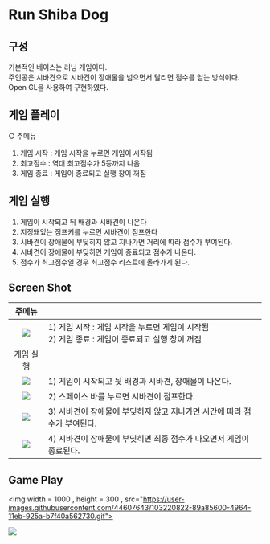 # Run Shiba Dog

## 구성
기본적인 베이스는 러닝 게임이다.   
주인공은 시바견으로 시바견이 장애물을 넘으면서 달리면 점수를 얻는 방식이다.   
Open GL을 사용하여 구현하였다.   

## 게임 플레이
○ 주메뉴
 1. 게임 시작 : 게임 시작을 누르면 게임이 시작됨
 2. 최고점수 : 역대 최고점수가 5등까지 나옴
 3. 게임 종료 : 게임이 종료되고 실행 창이 꺼짐

## 게임 실행
1. 게임이 시작되고 뒤 배경과 시바견이 나온다
2. 지정돼있는 점프키를 누르면 시바견이 점프한다
3. 시바견이 장애물에 부딪히지 않고 지나가면 거리에 따라 점수가 부여된다.
4. 시바견이 장애물에 부딪히면 게임이 종료되고 점수가 나온다.
5. 점수가 최고점수일 경우 최고점수 리스트에 올라가게 된다. 

## Screen Shot   

| 주메뉴 ||
|:-----------:|-----------------|
|<img src="https://user-images.githubusercontent.com/44607643/103208205-6ae59780-4943-11eb-953e-e6582b829a7d.png">|1) 게임 시작 : 게임 시작을 누르면 게임이 시작됨 <br/>  2) 게임 종료 : 게임이 종료되고 실행 창이 꺼짐|
| 게임 실행 ||
|<img src="https://user-images.githubusercontent.com/44607643/103208313-ab451580-4943-11eb-8346-a738eb956f60.png">|1) 게임이 시작되고 뒷 배경과 시바견, 장애물이 나온다.|
|<img src="https://user-images.githubusercontent.com/44607643/103208314-ac764280-4943-11eb-8e4b-e5561acabe54.png">|2) 스페이스 바를 누르면 시바견이 점프한다.|
|<img src="https://user-images.githubusercontent.com/44607643/103208318-ae400600-4943-11eb-870e-93059e4949ae.png">|3) 시바견이 장애물에 부딪히지 않고 지나가면 시간에 따라 점수가 부여된다.|
|<img src="https://user-images.githubusercontent.com/44607643/103208322-af713300-4943-11eb-95d4-ead948dd31ce.png">|4) 시바견이 장애물에 부딪히면 최종 점수가 나오면서 게임이 종료된다.|   

## Game Play   
<img width = 1000 , height = 300 , src="https://user-images.githubusercontent.com/44607643/103220822-89a85600-4964-11eb-925a-b7f40a562730.gif">   

<img src="https://user-images.githubusercontent.com/44607643/103220847-9fb61680-4964-11eb-8baf-de8bd08763d8.gif">   
